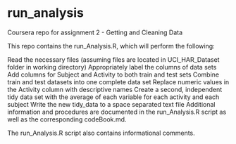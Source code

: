 run_analysis
============

Coursera repo for assignment 2 - Getting and Cleaning Data

This repo contains the run_Analysis.R, which will perform the following:

Read the necessary files (assuming files are located in UCI_HAR_Dataset folder in working directory)
Appropriately label the columns of data sets
Add columns for Subject and Activity to both train and test sets
Combine train and test datasets into one complete data set
Replace numeric values in the Activity column with descriptive names
Create a second, independent tidy data set with the average of each variable for each activity and each subject
Write the new tidy_data to a space separated text file
Additional information and procedures are documented in the run_Analysis.R script as well as the corresponding codeBook.md.

The run_Analysis.R script also contains informational comments.
